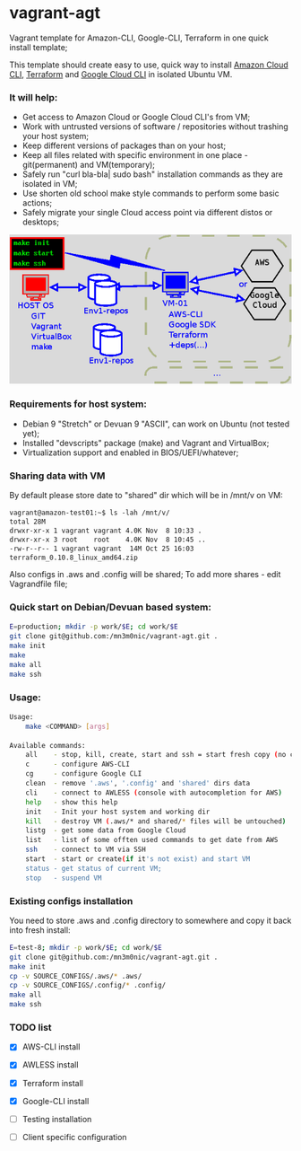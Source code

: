 # vagrant-agt

Vagrant template for Amazon-CLI, Google-CLI, Terraform in one quick install template;

This template should create easy to use, quick way to install [Amazon Cloud CLI](https://aws.amazon.com/cli/), 
[Terraform](https://www.terraform.io/) and [Google Cloud CLI](https://cloud.google.com/pubsub/docs/quickstart-cli) in isolated Ubuntu VM.

### It will help:
- Get access to Amazon Cloud or Google Cloud CLI's from VM;
- Work with untrusted versions of software / repositories without trashing your host system;
- Keep different versions of packages than on your host;
- Keep all files related with specific environment in one place - git(permanent) and VM(temporary);
- Safely run "curl bla-bla| sudo bash" installation commands as they are isolated in VM;
- Use shorten old school make style commands to perform some basic actions;
- Safely migrate your single Cloud access point via different distos or desktops;

![](https://raw.githubusercontent.com/mn3m0nic/vagrant-agt/master/docs/vis.png)

### Requirements for host system:

- Debian 9 "Stretch" or Devuan 9 "ASCII", can work on Ubuntu (not tested yet);
- Installed "devscripts" package (make) and Vagrant and VirtualBox;
- Virtualization support and enabled in BIOS/UEFI/whatever;

### Sharing data with VM

By default please store date to "shared" dir which will be in /mnt/v on VM:

```
vagrant@amazon-test01:~$ ls -lah /mnt/v/
total 28M
drwxr-xr-x 1 vagrant vagrant 4.0K Nov  8 10:33 .
drwxr-xr-x 3 root    root    4.0K Nov  8 10:45 ..
-rw-r--r-- 1 vagrant vagrant  14M Oct 25 16:03 terraform_0.10.8_linux_amd64.zip

```

Also configs in .aws and .config will be shared;
To add more shares - edit Vagrandfile file;

### Quick start on Debian/Devuan based system:

```bash
E=production; mkdir -p work/$E; cd work/$E
git clone git@github.com:/mn3m0nic/vagrant-agt.git .
make init
make
make all
make ssh
```

### Usage:

```bash
Usage:
	make <COMMAND> [args]

Available commands:
	all    - stop, kill, create, start and ssh = start fresh copy (no configure)
	c      - configure AWS-CLI 
	cg     - configure Google CLI 
	clean  - remove '.aws', '.config' and 'shared' dirs data
	cli    - connect to AWLESS (console with autocompletion for AWS) 
	help   - show this help
	init   - Init your host system and working dir
	kill   - destroy VM (.aws/* and shared/* files will be untouched)
	listg  - get some data from Google Cloud 
	list   - list of some offten used commands to get date from AWS 
	ssh    - connect to VM via SSH 
	start  - start or create(if it's not exist) and start VM 
	status - get status of current VM;
	stop   - suspend VM
```


### Existing configs installation

You need to store .aws and .config directory to somewhere and copy it back into fresh install:

```bash
E=test-8; mkdir -p work/$E; cd work/$E
git clone git@github.com:/mn3m0nic/vagrant-agt.git .
make init
cp -v SOURCE_CONFIGS/.aws/* .aws/
cp -v SOURCE_CONFIGS/.config/* .config/
make all
make ssh
```

### TODO list

- [X] AWS-CLI install
- [X] AWLESS install
- [X] Terraform install
- [X] Google-CLI install
- [ ] Testing installation
- [ ] Client specific configuration



